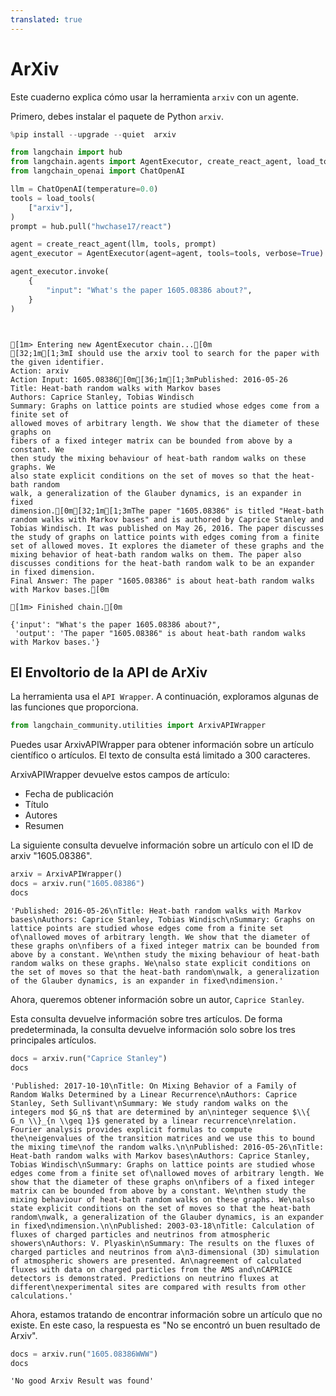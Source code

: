 ```yaml
---
translated: true
---
```


# ArXiv

Este cuaderno explica cómo usar la herramienta `arxiv` con un agente.

Primero, debes instalar el paquete de Python `arxiv`.

```python
%pip install --upgrade --quiet  arxiv
```

```python
from langchain import hub
from langchain.agents import AgentExecutor, create_react_agent, load_tools
from langchain_openai import ChatOpenAI

llm = ChatOpenAI(temperature=0.0)
tools = load_tools(
    ["arxiv"],
)
prompt = hub.pull("hwchase17/react")

agent = create_react_agent(llm, tools, prompt)
agent_executor = AgentExecutor(agent=agent, tools=tools, verbose=True)
```

```python
agent_executor.invoke(
    {
        "input": "What's the paper 1605.08386 about?",
    }
)
```

```output


[1m> Entering new AgentExecutor chain...[0m
[32;1m[1;3mI should use the arxiv tool to search for the paper with the given identifier.
Action: arxiv
Action Input: 1605.08386[0m[36;1m[1;3mPublished: 2016-05-26
Title: Heat-bath random walks with Markov bases
Authors: Caprice Stanley, Tobias Windisch
Summary: Graphs on lattice points are studied whose edges come from a finite set of
allowed moves of arbitrary length. We show that the diameter of these graphs on
fibers of a fixed integer matrix can be bounded from above by a constant. We
then study the mixing behaviour of heat-bath random walks on these graphs. We
also state explicit conditions on the set of moves so that the heat-bath random
walk, a generalization of the Glauber dynamics, is an expander in fixed
dimension.[0m[32;1m[1;3mThe paper "1605.08386" is titled "Heat-bath random walks with Markov bases" and is authored by Caprice Stanley and Tobias Windisch. It was published on May 26, 2016. The paper discusses the study of graphs on lattice points with edges coming from a finite set of allowed moves. It explores the diameter of these graphs and the mixing behavior of heat-bath random walks on them. The paper also discusses conditions for the heat-bath random walk to be an expander in fixed dimension.
Final Answer: The paper "1605.08386" is about heat-bath random walks with Markov bases.[0m

[1m> Finished chain.[0m
```

```output
{'input': "What's the paper 1605.08386 about?",
 'output': 'The paper "1605.08386" is about heat-bath random walks with Markov bases.'}
```

## El Envoltorio de la API de ArXiv

La herramienta usa el `API Wrapper`. A continuación, exploramos algunas de las funciones que proporciona.

```python
from langchain_community.utilities import ArxivAPIWrapper
```

Puedes usar ArxivAPIWrapper para obtener información sobre un artículo científico o artículos. El texto de consulta está limitado a 300 caracteres.

ArxivAPIWrapper devuelve estos campos de artículo:
- Fecha de publicación
- Título
- Autores
- Resumen

La siguiente consulta devuelve información sobre un artículo con el ID de arxiv "1605.08386".

```python
arxiv = ArxivAPIWrapper()
docs = arxiv.run("1605.08386")
docs
```

```output
'Published: 2016-05-26\nTitle: Heat-bath random walks with Markov bases\nAuthors: Caprice Stanley, Tobias Windisch\nSummary: Graphs on lattice points are studied whose edges come from a finite set of\nallowed moves of arbitrary length. We show that the diameter of these graphs on\nfibers of a fixed integer matrix can be bounded from above by a constant. We\nthen study the mixing behaviour of heat-bath random walks on these graphs. We\nalso state explicit conditions on the set of moves so that the heat-bath random\nwalk, a generalization of the Glauber dynamics, is an expander in fixed\ndimension.'
```

Ahora, queremos obtener información sobre un autor, `Caprice Stanley`.

Esta consulta devuelve información sobre tres artículos. De forma predeterminada, la consulta devuelve información solo sobre los tres principales artículos.

```python
docs = arxiv.run("Caprice Stanley")
docs
```

```output
'Published: 2017-10-10\nTitle: On Mixing Behavior of a Family of Random Walks Determined by a Linear Recurrence\nAuthors: Caprice Stanley, Seth Sullivant\nSummary: We study random walks on the integers mod $G_n$ that are determined by an\ninteger sequence $\\{ G_n \\}_{n \\geq 1}$ generated by a linear recurrence\nrelation. Fourier analysis provides explicit formulas to compute the\neigenvalues of the transition matrices and we use this to bound the mixing time\nof the random walks.\n\nPublished: 2016-05-26\nTitle: Heat-bath random walks with Markov bases\nAuthors: Caprice Stanley, Tobias Windisch\nSummary: Graphs on lattice points are studied whose edges come from a finite set of\nallowed moves of arbitrary length. We show that the diameter of these graphs on\nfibers of a fixed integer matrix can be bounded from above by a constant. We\nthen study the mixing behaviour of heat-bath random walks on these graphs. We\nalso state explicit conditions on the set of moves so that the heat-bath random\nwalk, a generalization of the Glauber dynamics, is an expander in fixed\ndimension.\n\nPublished: 2003-03-18\nTitle: Calculation of fluxes of charged particles and neutrinos from atmospheric showers\nAuthors: V. Plyaskin\nSummary: The results on the fluxes of charged particles and neutrinos from a\n3-dimensional (3D) simulation of atmospheric showers are presented. An\nagreement of calculated fluxes with data on charged particles from the AMS and\nCAPRICE detectors is demonstrated. Predictions on neutrino fluxes at different\nexperimental sites are compared with results from other calculations.'
```

Ahora, estamos tratando de encontrar información sobre un artículo que no existe. En este caso, la respuesta es "No se encontró un buen resultado de Arxiv".

```python
docs = arxiv.run("1605.08386WWW")
docs
```

```output
'No good Arxiv Result was found'
```
